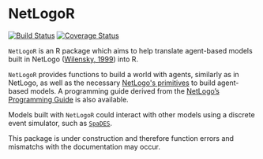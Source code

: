 # NetLogoR

[![Build Status](https://travis-ci.org/PredictiveEcology/NetLogoR.svg?branch=master)](https://travis-ci.org/PredictiveEcology/NetLogoR)
[![Coverage Status](https://coveralls.io/repos/PredictiveEcology/NetLogoR/badge.svg?branch=master)](https://coveralls.io/r/PredictiveEcology/NetLogoR?branch=master) 

`NetLogoR` is an R package which aims to help translate agent-based models built in NetLogo ([Wilensky, 1999](http://ccl.northwestern.edu/netlogo/)) into R.

`NetLogoR` provides functions to build a world with agents, similarly as in NetLogo, as well as the necessary [NetLogo's primitives](https://ccl.northwestern.edu/netlogo/docs/dictionary.html) to build agent-based models.
A programming guide derived from the [NetLogo’s Programming Guide](https://ccl.northwestern.edu/netlogo/docs/programming.html) is also  available. 

Models built with `NetLogoR` could interact with other models using a discrete event simulator, such as [`SpaDES`](https://cran.r-project.org/package=SpaDES).

This package is under construction and therefore function errors and mismatchs with the documentation may occur.

